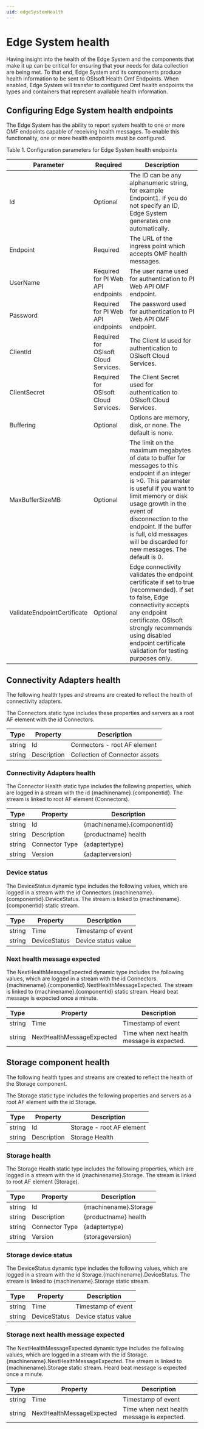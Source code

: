 ```yaml
---
uid: edgeSystemHealth
---
```


# Edge System health

Having insight into the health of the Edge System and the components that make it up can be critical for ensuring that your needs for data collection are being met.  To that end, Edge System and its components produce health information to be sent to OSIsoft Health Omf Endpoints. When enabled, Edge System will transfer to configured Omf health endpoints the types and containers that represent available  health information.

## Configuring Edge System health endpoints

The Edge System has the ability to report system health to one or more OMF endpoints capable of receiving health messages. To enable this functionality, one or more health endpoints must be configured.

Table 1. Configuration parameters for Edge System health endpoints

| Parameter         | Required | Description                      |
|-------------------|----------------------------------|-------------|
| Id | Optional    | The ID can be any alphanumeric string, for example Endpoint1. If you do not specify an ID, Edge System generates one automatically. |
| Endpoint | Required    | The URL of the ingress point which accepts OMF health messages. |
| UserName | Required for PI Web API endpoints  | The user name used for authentication to PI Web API OMF endpoint.  |
| Password | Required for PI Web API endpoints | The password used for authentication to PI Web API OMF endpoint.  |
| ClientId| Required for OSIsoft Cloud Services.  | The Client Id used for authentication to OSIsoft Cloud Services.|
| ClientSecret | Required for OSIsoft Cloud Services. | The Client Secret used for authentication to OSIsoft Cloud Services. |
| Buffering | Optional    | Options are memory, disk, or none. The default is none. |
| MaxBufferSizeMB | Optional    | The limit on the maximum megabytes of data to buffer for messages to this endpoint if an integer is >0. This parameter is useful if you want to limit memory or disk usage growth in the event of disconnection to the endpoint. If the buffer is full, old messages will be discarded for new messages. The default is 0. |
| ValidateEndpointCertificate | Optional | Edge connectivity validates the endpoint certificate if set to true (recommended). If set to false, Edge connectivity accepts any endpoint certificate. OSIsoft strongly recommends using disabled endpoint certificate validation for testing purposes only.|

## Connectivity Adapters health

The following health types and streams are created to reflect the health of connectivity adapters.

The Connectors static type includes these properties and servers as a root AF element with the id Connectors.

| Type         | Property |  Description     |
|--------------|----------|------------------|
| string | Id | Connectors - root AF element |
| string | Description | Collection of Connector assets |

### Connectivity Adapters health

The Connector Health static type includes the following properties, which are logged in a stream with the id {machinename}.{componentid}. The stream is linked to root AF element (Connectors).

| Type         | Property |  Description     |
|--------------|----------|------------------|
| string | Id  | {machinename}.{componentId} |
| string | Description | {productname} health |
| string | Connector Type | {adaptertype} |
| string | Version | {adapterversion} |

### Device status

The DeviceStatus dynamic type includes the following values, which are logged in a stream with the id Connectors.{machinename}.{componentid}.DeviceStatus. The stream is linked to {machinename}.{componentid} static stream.

| Type         | Property |  Description     |
|--------------|----------|------------------|
| string | Time | Timestamp of event |
| string | DeviceStatus | Device status value |

### Next health message expected

The NextHealthMessageExpected dynamic type includes the following values, which are logged in a stream with the id Connectors.{machinename}.{componentid}.NextHealthMessageExpected. The stream is linked to {machinename}.{componentid} static stream. Heard beat message is expected once a minute.

| Type         | Property |  Description     |
|--------------|----------|------------------|
| string | Time | Timestamp of event |
| string | NextHealthMessageExpected | Time when next health message is expected. |

## Storage component health

The following health types and streams are created to reflect the health of the Storage component.

The Storage static type includes the following properties and servers as a root AF element with the id Storage.

| Type         | Property |  Description     |
|--------------|----------|------------------|
| string | Id | Storage - root AF element |
| string | Description | Storage Health |

### Storage health

The Storage Health static type includes the following properties, which are logged in a stream with the id {machinename}.Storage. The stream is linked to root AF element (Storage).

| Type         | Property |  Description     |
|--------------|----------|------------------|
| string | Id  | {machinename}.Storage |
| string | Description | {productname} health |
| string | Connector Type | {adaptertype} |
| string | Version | {storageversion} |

### Storage device status

The DeviceStatus dynamic type includes the following values, which are logged in a stream with the id Storage.{machinename}.DeviceStatus. The stream is linked to {machinename}.Storage static stream.

| Type         | Property |  Description     |
|--------------|----------|------------------|
| string | Time | Timestamp of event |
| string | DeviceStatus | Device status value |

### Storage next health message expected

The NextHealthMessageExpected dynamic type includes the following values, which are logged in a stream with the id Storage.{machinename}.NextHealthMessageExpected. The stream is linked to {machinename}.Storage static stream. Heard beat message is expected once a minute.

| Type         | Property |  Description     |
|--------------|----------|------------------|
| string | Time | Timestamp of event |
| string | NextHealthMessageExpected | Time when next health message is expected. |
